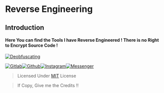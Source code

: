 # Reverse Engineering

## Introduction

#### Here You can find the Tools I have Reverse Engineered ! There is no Right to Encrypt Source Code !



[![Deobfuscating](https://img.shields.io/badge/deobfuscating-succeed-green?colorB=%23017e40&style=for-the-badge)](https://gitlab.com/hax0rtahm1d)

[![Gitlab](https://img.shields.io/badge/By-HaX0r%20Tahm1d-blue?style=for-the-badge&logo=github)](https://gitlab.com/hax0rtahm1d)[![Github](https://img.shields.io/badge/Github-HTR--TECH-green?style=for-the-badge&logo=github)](https://github.com/htr-tech)[![Instagram](https://img.shields.io/badge/IG-%40tahmid.rayat-red?style=for-the-badge&logo=instagram)](https://www.instagram.com/tahmid.rayat)[![Messenger](https://img.shields.io/badge/Chat-Messenger-blue?style=for-the-badge&logo=messenger)](https://m.me/tahmid.rayat.official)


> Licensed Under [MIT](https://choosealicense.com/licenses/apache-2.0/) License

> If Copy, Give me the Credits !!